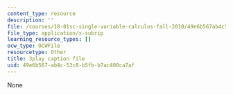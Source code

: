 ```yaml
---
content_type: resource
description: ''
file: /courses/18-01sc-single-variable-calculus-fall-2010/49e6b567ab4c53c8b5fbb7ac400ca7af_sRIDVAcoG5A.vtt
file_type: application/x-subrip
learning_resource_types: []
ocw_type: OCWFile
resourcetype: Other
title: 3play caption file
uid: 49e6b567-ab4c-53c8-b5fb-b7ac400ca7af
---
```

None

